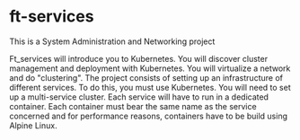 # ft-services

 This is a System Administration and Networking project

Ft_services will introduce you to Kubernetes. You will discover cluster management and
deployment with Kubernetes. You will virtualize a network and do "clustering".
The project consists of setting up an infrastructure of different services.
To do this, you must use Kubernetes. You will need to set up a multi-service cluster.
Each service will have to run in a dedicated container.
Each container must bear the same name as the service concerned and for performance
reasons, containers have to be build using Alpine Linux.
